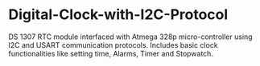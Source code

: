 # Digital-Clock-with-I2C-Protocol
DS 1307 RTC module interfaced with  Atmega 328p micro-controller using I2C and USART communication protocols. Includes basic clock functionalities like setting time, Alarms, Timer and Stopwatch. 
